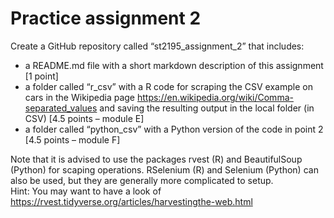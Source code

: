 # Practice assignment 2

Create a GitHub repository called “st2195_assignment_2” that includes:
- a README.md file with a short markdown description of this assignment [1 point]
- a folder called “r_csv” with a R code for scraping the CSV example on cars in the Wikipedia page https://en.wikipedia.org/wiki/Comma-separated_values and saving the resulting output in the local folder (in CSV) [4.5 points – module E]  
- a folder called “python_csv” with a Python version of the code in point 2 [4.5 points – module F]  

Note that it is advised to use the packages rvest (R) and BeautifulSoup (Python) for scaping operations. RSelenium (R) and Selenium (Python) can also be used, but they are generally more complicated to setup.  
Hint: You may want to have a look of https://rvest.tidyverse.org/articles/harvestingthe-web.html
